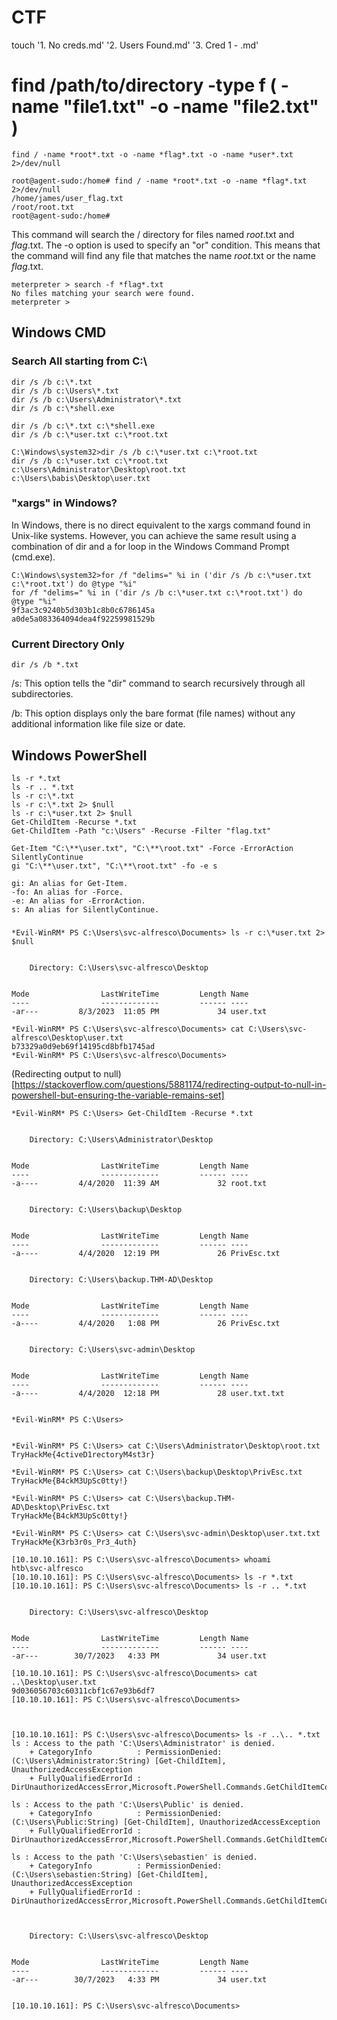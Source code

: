 # CTF

touch '1. No creds.md' '2. Users Found.md' '3. Cred 1 - .md'

# find /path/to/directory -type f \( -name "file1.txt" -o -name "file2.txt" \)
```
find / -name *root*.txt -o -name *flag*.txt -o -name *user*.txt 2>/dev/null
```
```
root@agent-sudo:/home# find / -name *root*.txt -o -name *flag*.txt 2>/dev/null
/home/james/user_flag.txt
/root/root.txt
root@agent-sudo:/home# 
```

This command will search the / directory for files named *root*.txt and *flag*.txt. 
The -o option is used to specify an "or" condition. 
This means that the command will find any file that matches the name *root*.txt or the name *flag*.txt.

```
meterpreter > search -f *flag*.txt
No files matching your search were found.
meterpreter >
```


## Windows CMD

### Search All starting from C:\
```
dir /s /b c:\*.txt
dir /s /b c:\Users\*.txt
dir /s /b c:\Users\Administrator\*.txt
dir /s /b c:\*shell.exe

dir /s /b c:\*.txt c:\*shell.exe
dir /s /b c:\*user.txt c:\*root.txt
```

```
C:\Windows\system32>dir /s /b c:\*user.txt c:\*root.txt
dir /s /b c:\*user.txt c:\*root.txt
c:\Users\Administrator\Desktop\root.txt
c:\Users\babis\Desktop\user.txt
```

### "xargs" in Windows?

In Windows, there is no direct equivalent to the xargs command found in Unix-like systems. However, you can achieve the same result using a combination of dir and a for loop in the Windows Command Prompt (cmd.exe).
```
C:\Windows\system32>for /f "delims=" %i in ('dir /s /b c:\*user.txt c:\*root.txt') do @type "%i"
for /f "delims=" %i in ('dir /s /b c:\*user.txt c:\*root.txt') do @type "%i"
9f3ac3c9240b5d303b1c8b0c6786145a
a0de5a083364094dea4f92259981529b
```

### Current Directory Only
```
dir /s /b *.txt
```
/s: This option tells the "dir" command to search recursively through all subdirectories.

/b: This option displays only the bare format (file names) without any additional information like file size or date.

## Windows PowerShell
```
ls -r *.txt
ls -r .. *.txt
ls -r c:\*.txt
ls -r c:\*.txt 2> $null
ls -r c:\*user.txt 2> $null
Get-ChildItem -Recurse *.txt
Get-ChildItem -Path "c:\Users" -Recurse -Filter "flag.txt"

Get-Item "C:\**\user.txt", "C:\**\root.txt" -Force -ErrorAction SilentlyContinue
gi "C:\**\user.txt", "C:\**\root.txt" -fo -e s
```
```
gi: An alias for Get-Item.
-fo: An alias for -Force.
-e: An alias for -ErrorAction.
s: An alias for SilentlyContinue.
```
### 
```
*Evil-WinRM* PS C:\Users\svc-alfresco\Documents> ls -r c:\*user.txt 2> $null


    Directory: C:\Users\svc-alfresco\Desktop


Mode                LastWriteTime         Length Name
----                -------------         ------ ----
-ar---         8/3/2023  11:05 PM             34 user.txt

*Evil-WinRM* PS C:\Users\svc-alfresco\Documents> cat C:\Users\svc-alfresco\Desktop\user.txt
b73329a0d9eb69f14195cd8bfb1745ad
*Evil-WinRM* PS C:\Users\svc-alfresco\Documents> 
```


(Redirecting output to null)[https://stackoverflow.com/questions/5881174/redirecting-output-to-null-in-powershell-but-ensuring-the-variable-remains-set]

```
*Evil-WinRM* PS C:\Users> Get-ChildItem -Recurse *.txt


    Directory: C:\Users\Administrator\Desktop


Mode                LastWriteTime         Length Name
----                -------------         ------ ----
-a----         4/4/2020  11:39 AM             32 root.txt


    Directory: C:\Users\backup\Desktop


Mode                LastWriteTime         Length Name
----                -------------         ------ ----
-a----         4/4/2020  12:19 PM             26 PrivEsc.txt


    Directory: C:\Users\backup.THM-AD\Desktop


Mode                LastWriteTime         Length Name
----                -------------         ------ ----
-a----         4/4/2020   1:08 PM             26 PrivEsc.txt


    Directory: C:\Users\svc-admin\Desktop


Mode                LastWriteTime         Length Name
----                -------------         ------ ----
-a----         4/4/2020  12:18 PM             28 user.txt.txt


*Evil-WinRM* PS C:\Users> 


*Evil-WinRM* PS C:\Users> cat C:\Users\Administrator\Desktop\root.txt
TryHackMe{4ctiveD1rectoryM4st3r}

*Evil-WinRM* PS C:\Users> cat C:\Users\backup\Desktop\PrivEsc.txt
TryHackMe{B4ckM3UpSc0tty!}

*Evil-WinRM* PS C:\Users> cat C:\Users\backup.THM-AD\Desktop\PrivEsc.txt
TryHackMe{B4ckM3UpSc0tty!}

*Evil-WinRM* PS C:\Users> cat C:\Users\svc-admin\Desktop\user.txt.txt
TryHackMe{K3rb3r0s_Pr3_4uth}
```

```
[10.10.10.161]: PS C:\Users\svc-alfresco\Documents> whoami
htb\svc-alfresco
[10.10.10.161]: PS C:\Users\svc-alfresco\Documents> ls -r *.txt
[10.10.10.161]: PS C:\Users\svc-alfresco\Documents> ls -r .. *.txt


    Directory: C:\Users\svc-alfresco\Desktop


Mode                LastWriteTime         Length Name
----                -------------         ------ ----
-ar---        30/7/2023   4:33 PM             34 user.txt

[10.10.10.161]: PS C:\Users\svc-alfresco\Documents> cat ..\Desktop\user.txt
9d036056703c60311cbf1c67e93b6df7
[10.10.10.161]: PS C:\Users\svc-alfresco\Documents>



[10.10.10.161]: PS C:\Users\svc-alfresco\Documents> ls -r ..\.. *.txt
ls : Access to the path 'C:\Users\Administrator' is denied.
    + CategoryInfo          : PermissionDenied: (C:\Users\Administrator:String) [Get-ChildItem], UnauthorizedAccessException
    + FullyQualifiedErrorId : DirUnauthorizedAccessError,Microsoft.PowerShell.Commands.GetChildItemCommand

ls : Access to the path 'C:\Users\Public' is denied.
    + CategoryInfo          : PermissionDenied: (C:\Users\Public:String) [Get-ChildItem], UnauthorizedAccessException
    + FullyQualifiedErrorId : DirUnauthorizedAccessError,Microsoft.PowerShell.Commands.GetChildItemCommand

ls : Access to the path 'C:\Users\sebastien' is denied.
    + CategoryInfo          : PermissionDenied: (C:\Users\sebastien:String) [Get-ChildItem], UnauthorizedAccessException
    + FullyQualifiedErrorId : DirUnauthorizedAccessError,Microsoft.PowerShell.Commands.GetChildItemCommand



    Directory: C:\Users\svc-alfresco\Desktop


Mode                LastWriteTime         Length Name
----                -------------         ------ ----
-ar---        30/7/2023   4:33 PM             34 user.txt


[10.10.10.161]: PS C:\Users\svc-alfresco\Documents>
```
